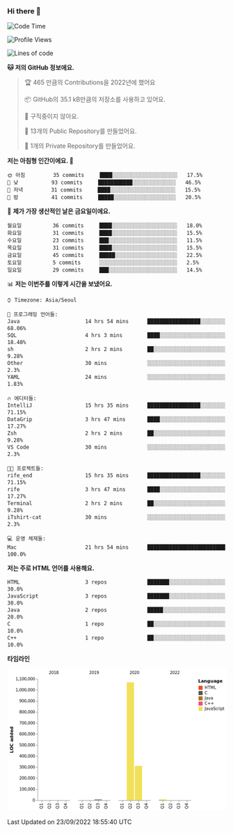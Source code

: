 ### Hi there 👋

<!--
**otm0937/otm0937** is a ✨ _special_ ✨ repository because its `README.md` (this file) appears on your GitHub profile.

Here are some ideas to get you started:

- 🔭 I’m currently working on ...
- 🌱 I’m currently learning ...
- 👯 I’m looking to collaborate on ...
- 🤔 I’m looking for help with ...
- 💬 Ask me about ...
- 📫 How to reach me: ...
- 😄 Pronouns: ...
- ⚡ Fun fact: ...
-->

  <!--START_SECTION:waka-->
![Code Time](http://img.shields.io/badge/Code%20Time-407%20hrs%2034%20mins-blue)

![Profile Views](http://img.shields.io/badge/Profile%20Views-0-blue)

![Lines of code](https://img.shields.io/badge/%EC%A0%80%EB%8A%94%20%EC%97%AC%ED%83%9C%EA%B9%8C%EC%A7%80%20-1%20Million%20%EC%A4%84%EC%9D%98%20%EC%BD%94%EB%93%9C%EB%A5%BC%20%EC%9E%91%EC%84%B1%ED%96%88%EC%96%B4%EC%9A%94.-blue)

**🐱 저의 GitHub 정보에요.** 

> 🏆 465 만큼의 Contributions을 2022년에 했어요
 > 
> 📦 GitHub의 35.1 kB만큼의 저장소를 사용하고 있어요. 
 > 
> 🚫 구직중이지 않아요.
 > 
> 📜 13개의 Public Repository를 만들었어요. 
 > 
> 🔑 1개의 Private Repository를 만들었어요. 
 > 
**저는 아침형 인간이에요. 🐤** 

```text
🌞 아침         35 commits     ████░░░░░░░░░░░░░░░░░░░░░   17.5% 
🌆 낮　         93 commits     ███████████░░░░░░░░░░░░░░   46.5% 
🌃 저녁         31 commits     ████░░░░░░░░░░░░░░░░░░░░░   15.5% 
🌙 밤　         41 commits     █████░░░░░░░░░░░░░░░░░░░░   20.5%

```
📅 **제가 가장 생산적인 날은 금요일이에요.** 

```text
월요일          36 commits     ████░░░░░░░░░░░░░░░░░░░░░   18.0% 
화요일          31 commits     ████░░░░░░░░░░░░░░░░░░░░░   15.5% 
수요일          23 commits     ███░░░░░░░░░░░░░░░░░░░░░░   11.5% 
목요일          31 commits     ████░░░░░░░░░░░░░░░░░░░░░   15.5% 
금요일          45 commits     █████░░░░░░░░░░░░░░░░░░░░   22.5% 
토요일          5 commits      ░░░░░░░░░░░░░░░░░░░░░░░░░   2.5% 
일요일          29 commits     ███░░░░░░░░░░░░░░░░░░░░░░   14.5%

```


📊 **저는 이번주를 이렇게 시간을 보냈어요.** 

```text
⌚︎ Timezone: Asia/Seoul

💬 프로그래밍 언어들: 
Java                     14 hrs 54 mins      █████████████████░░░░░░░░   68.06% 
SQL                      4 hrs 3 mins        ████░░░░░░░░░░░░░░░░░░░░░   18.48% 
sh                       2 hrs 2 mins        ██░░░░░░░░░░░░░░░░░░░░░░░   9.28% 
Other                    30 mins             ░░░░░░░░░░░░░░░░░░░░░░░░░   2.3% 
YAML                     24 mins             ░░░░░░░░░░░░░░░░░░░░░░░░░   1.83%

🔥 에디터들: 
IntelliJ                 15 hrs 35 mins      █████████████████░░░░░░░░   71.15% 
DataGrip                 3 hrs 47 mins       ████░░░░░░░░░░░░░░░░░░░░░   17.27% 
Zsh                      2 hrs 2 mins        ██░░░░░░░░░░░░░░░░░░░░░░░   9.28% 
VS Code                  30 mins             ░░░░░░░░░░░░░░░░░░░░░░░░░   2.3%

🐱‍💻 프로젝트들: 
rife_end                 15 hrs 35 mins      █████████████████░░░░░░░░   71.15% 
rife                     3 hrs 47 mins       ████░░░░░░░░░░░░░░░░░░░░░   17.27% 
Terminal                 2 hrs 2 mins        ██░░░░░░░░░░░░░░░░░░░░░░░   9.28% 
iTshirt-cat              30 mins             ░░░░░░░░░░░░░░░░░░░░░░░░░   2.3%

💻 운영 체제들: 
Mac                      21 hrs 54 mins      █████████████████████████   100.0%

```

**저는 주로 HTML 언어를 사용해요.** 

```text
HTML                     3 repos             ███████░░░░░░░░░░░░░░░░░░   30.0% 
JavaScript               3 repos             ███████░░░░░░░░░░░░░░░░░░   30.0% 
Java                     2 repos             █████░░░░░░░░░░░░░░░░░░░░   20.0% 
C                        1 repo              ██░░░░░░░░░░░░░░░░░░░░░░░   10.0% 
C++                      1 repo              ██░░░░░░░░░░░░░░░░░░░░░░░   10.0%

```


**타임라인**

![Chart not found](https://raw.githubusercontent.com/otm0937/otm0937/main/charts/bar_graph.png) 


 Last Updated on 23/09/2022 18:55:40 UTC
<!--END_SECTION:waka-->
